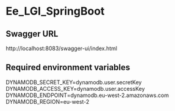 # Ee_LGI_SpringBoot

## Swagger URL
http://localhost:8083/swagger-ui/index.html

## Required environment variables
DYNAMODB_SECRET_KEY=dynamodb.user.secretKey
DYNAMODB_ACCESS_KEY=dynamodb.user.accessKey
DYNAMODB_ENDPOINT=dynamodb.eu-west-2.amazonaws.com
DYNAMODB_REGION=eu-west-2